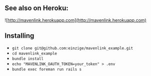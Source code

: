 ## See also on Heroku:

![http://mavenlink.herokuapp.com](http://mavenlink.herokuapp.com)

## Installing

- `git clone git@github.com:einzige/mavenlink_example.git`
- `cd mavenlink_example`
- `bundle install`
- `echo "MAVENLINK_OAUTH_TOKEN=your_token" > .env`
- `bundle exec foreman run rails s`
